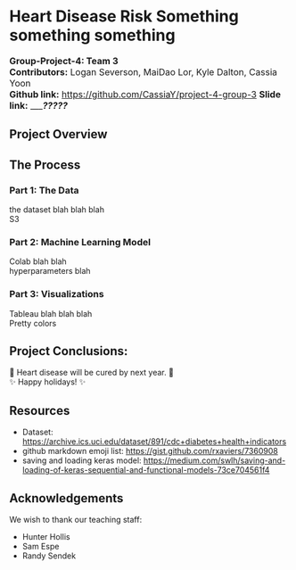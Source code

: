 # Heart Disease Risk Something something something  
<font size="3">**Group-Project-4: Team 3**  
**Contributors:** Logan Severson, MaiDao Lor, Kyle Dalton, Cassia Yoon  
**Github link:** https://github.com/CassiaY/project-4-group-3
**Slide link:** ________?????_____ </font>  

## Project Overview  



## The Process  
### Part 1: The Data  
the dataset blah blah blah  
S3  

### Part 2: Machine Learning Model  
Colab blah blah  
hyperparameters blah  

### Part 3: Visualizations  
Tableau blah blah blah  
Pretty colors 

## Project Conclusions:  
💖 Heart disease will be cured by next year. 💖  
✨ Happy holidays! ✨


## Resources  
- Dataset: https://archive.ics.uci.edu/dataset/891/cdc+diabetes+health+indicators  
- github markdown emoji list: https://gist.github.com/rxaviers/7360908
- saving and loading keras model: https://medium.com/swlh/saving-and-loading-of-keras-sequential-and-functional-models-73ce704561f4

## Acknowledgements
We wish to thank our teaching staff:
- Hunter Hollis
- Sam Espe
- Randy Sendek
